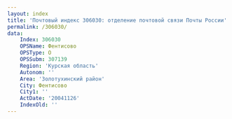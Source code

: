 ```yaml
---
layout: index
title: 'Почтовый индекс 306030: отделение почтовой связи Почты России'
permalink: /306030/
data:
    Index: 306030
    OPSName: Фентисово
    OPSType: О
    OPSSubm: 307139
    Region: 'Курская область'
    Autonom: ''
    Area: 'Золотухинский район'
    City: Фентисово
    City1: ''
    ActDate: '20041126'
    IndexOld: ''
---
```

